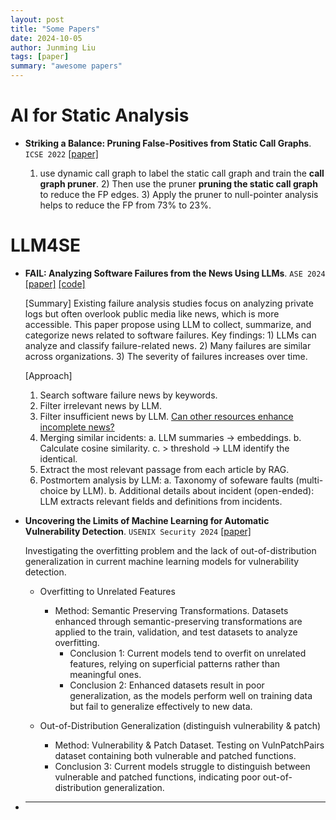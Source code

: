 ```yaml
---
layout: post
title: "Some Papers"
date: 2024-10-05
author: Junming Liu
tags: [paper]
summary: "awesome papers"
---
```


# AI for Static Analysis

- **Striking a Balance: Pruning False-Positives from Static Call Graphs**. ``ICSE 2022`` [[paper]](http://compilers.cs.ucla.edu/papers/balancing-callgraphs.pdf)

    1) use dynamic call graph to label the static call graph and train the **call graph pruner**. 2) Then use the pruner **pruning the static call graph** to reduce the FP edges. 3) Apply the pruner to null-pointer analysis helps to reduce the FP from 73% to 23%.

# LLM4SE

- **FAIL: Analyzing Software Failures from the News Using LLMs**. ``ASE 2024`` [[paper]](http://arxiv.org/abs/2406.08221) [[code]](https://anonymous.4open.science/r/FAIL)

    [Summary] Existing failure analysis studies focus on analyzing private logs but often overlook public media like news, which is more accessible. 
    This paper propose using LLM to collect, summarize, and categorize news related to software failures. 
    Key findings: 1) LLMs can analyze and classify failure-related news. 2) Many failures are similar across organizations. 3) The severity of failures increases over time.
    
    [Approach]
    1) Search software failure news by keywords.
    2) Filter irrelevant news by LLM.
    3) Filter insufficient news by LLM. <u>Can other resources enhance incomplete news?</u>
    4) Merging similar incidents:
        a. LLM summaries -> embeddings.
        b. Calculate cosine similarity.
        c. > threshold -> LLM identify the identical.
    5) Extract the most relevant passage from each article by RAG.
    6) Postmortem analysis by LLM:
        a. Taxonomy of sofeware faults (multi-choice by LLM).
        b. Additional details about incident (open-ended): LLM extracts relevant fields and definitions from incidents.

- **Uncovering the Limits of Machine Learning for Automatic Vulnerability Detection**. ``USENIX Security 2024`` [[paper]](https://arxiv.org/pdf/2306.17193)

    Investigating the overfitting problem and the lack of out-of-distribution generalization in current machine learning models for vulnerability detection.
    - Overfitting to Unrelated Features
      - Method: Semantic Preserving Transformations. Datasets enhanced through semantic-preserving transformations are applied to the train, validation, and test datasets to analyze overfitting.
        - Conclusion 1: Current models tend to overfit on unrelated features, relying on superficial patterns rather than meaningful ones.
        - Conclusion 2: Enhanced datasets result in poor generalization, as the models perform well on training data but fail to generalize effectively to new data.

    - Out-of-Distribution Generalization (distinguish vulnerability & patch)
      - Method: Vulnerability & Patch Dataset. Testing on VulnPatchPairs dataset containing both vulnerable and patched functions.
      - Conclusion 3: Current models struggle to distinguish between vulnerable and patched functions, indicating poor out-of-distribution generalization.

- ****